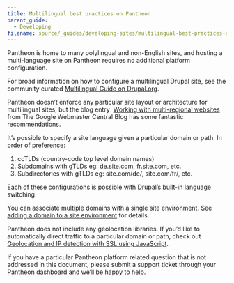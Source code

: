 ```yaml
---
title: Multilingual best practices on Pantheon
parent_guide:
  - Developing
filename: source/_guides/developing-sites/multilingual-best-practices-on-pantheon.md
---
```


Pantheon is home to many polylingual and non-English sites, and hosting a multi-language site on Pantheon requires no additional platform configuration.  


For broad information on how to configure a multilingual Drupal site, see the community curated [Multilingual Guide on Drupal.org](https://drupal.org/documentation/multilingual).  


Pantheon doesn’t enforce any particular site layout or architecture for multilingual sites, but the blog entry  [Working with multi-regional websites](http://googlewebmastercentral.blogspot.com/2010/03/working-with-multi-regional-websites.html) from The Google Webmaster Central Blog has some fantastic recommendations.  


It’s possible to specify a site language given a particular domain or path. In order of preference:

1. ccTLDs (country-code top level domain names)
2. Subdomains with gTLDs eg: de.site.com, fr.site.com, etc.
3. Subdirectories with gTLDs eg: site.com/de/, site.com/fr/, etc.

Each of these configurations is possible with Drupal’s built-in language switching.  


You can associate multiple domains with a single site environment. See [adding a domain to a site environment](/documentation/getting-started/adding-a-domain-to-a-site-environment/) for details.  


Pantheon does not include any geolocation libraries. If you’d like to automatically direct traffic to a particular domain or path, check out [Geolocation and IP detection with SSL using JavaScript](/documentation/advanced-topics/geolocation-and-ip-detection-with-ssl-using-javascript/-geolocation-and-ip-detection-with-ssl-using-javascript).  


If you have a particular Pantheon platform related question that is not addressed in this document, please submit a support ticket through your Pantheon dashboard and we’ll be happy to help.
